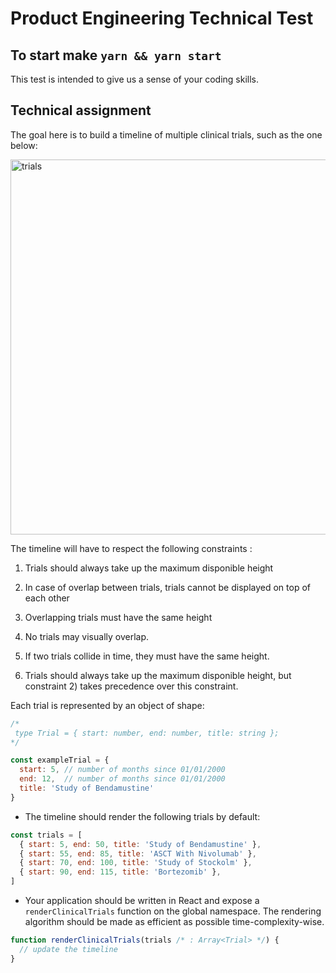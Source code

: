 # Product Engineering Technical Test

 To start make `yarn && yarn start`
--- 

This test is intended to give us a sense of your coding skills.

## Technical assignment

The goal here is to build a timeline of multiple clinical trials, such as the one below:

<img width="600" alt="trials" src="https://user-images.githubusercontent.com/7806174/34826432-ca38d58e-f6d6-11e7-9a6a-1fbaee72b506.png">


The timeline will have to respect the following constraints :
 1. Trials should always take up the maximum disponible height
 2. In case of overlap between trials, trials cannot be displayed on top of each other
 3. Overlapping trials must have the same height
 
 1. No trials may visually overlap.
 2. If two trials collide in time, they must have the same height.
 3. Trials should always take up the maximum disponible height, but constraint 2) takes precedence over this constraint.
 
Each trial is represented by an object of shape:

```js
/*
 type Trial = { start: number, end: number, title: string };
*/

const exampleTrial = {
  start: 5, // number of months since 01/01/2000
  end: 12,  // number of months since 01/01/2000
  title: 'Study of Bendamustine'
}
```

 * The timeline should render the following trials by default:

```js
const trials = [
  { start: 5, end: 50, title: 'Study of Bendamustine' },
  { start: 55, end: 85, title: 'ASCT With Nivolumab' },
  { start: 70, end: 100, title: 'Study of Stockolm' },
  { start: 90, end: 115, title: 'Bortezomib' },
]
```

 * Your application should be written in React and expose a `renderClinicalTrials` function on the global namespace.
 The rendering algorithm should be made as efficient as possible time-complexity-wise.

```js
function renderClinicalTrials(trials /* : Array<Trial> */) {
  // update the timeline
}
```
